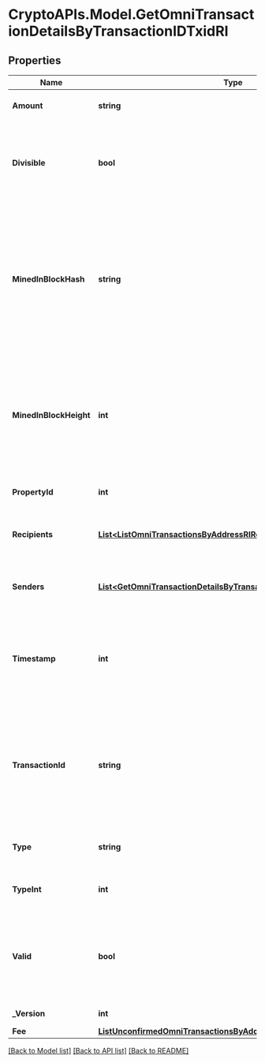 # CryptoAPIs.Model.GetOmniTransactionDetailsByTransactionIDTxidRI

## Properties

Name | Type | Description | Notes
------------ | ------------- | ------------- | -------------
**Amount** | **string** | Defines the amount of the sent tokens. | 
**Divisible** | **bool** | Defines whether the attribute can be divisible or not, as boolean. E.g., if it is \&quot;true\&quot;, the attribute is divisible. | 
**MinedInBlockHash** | **string** | Represents the hash of the block where this transaction was mined/confirmed for first time. The hash is defined as a cryptographic digital fingerprint made by hashing the block header twice through the SHA256 algorithm. | 
**MinedInBlockHeight** | **int** | Represents the hight of the block where this transaction was mined/confirmed for first time. The height is defined as the number of blocks in the blockchain preceding this specific block. | 
**PropertyId** | **int** | Represents the identifier of the tokens to send. | 
**Recipients** | [**List&lt;ListOmniTransactionsByAddressRIRecipientsInner&gt;**](ListOmniTransactionsByAddressRIRecipientsInner.md) | Represents an object of addresses that receive the transactions. | 
**Senders** | [**List&lt;GetOmniTransactionDetailsByTransactionIDTxidRISendersInner&gt;**](GetOmniTransactionDetailsByTransactionIDTxidRISendersInner.md) | Represents an object of addresses that provide the funds. | 
**Timestamp** | **int** | Defines the exact date/time in Unix Timestamp when this transaction was mined, confirmed or first seen in Mempool, if it is unconfirmed. | 
**TransactionId** | **string** | Represents the unique identifier of a transaction, i.e. it could be &#x60;transactionId&#x60; in UTXO-based protocols like Bitcoin, and transaction &#x60;hash&#x60; in Ethereum blockchain. | 
**Type** | **string** | Defines the type of the transaction as a string. | 
**TypeInt** | **int** | Defines the type of the transaction as a number. | 
**Valid** | **bool** | Defines whether the transaction is valid or not, as boolean. E.g. if set to \&quot;true\&quot;, it means the transaction is valid. | 
**_Version** | **int** | Defines the specific version. | 
**Fee** | [**ListUnconfirmedOmniTransactionsByAddressRIFee**](ListUnconfirmedOmniTransactionsByAddressRIFee.md) |  | 

[[Back to Model list]](../README.md#documentation-for-models) [[Back to API list]](../README.md#documentation-for-api-endpoints) [[Back to README]](../README.md)

